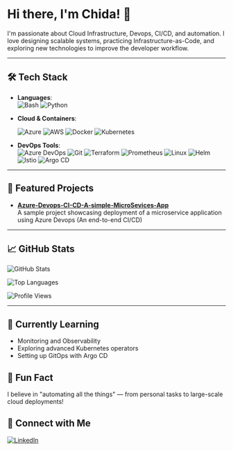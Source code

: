 # Hi there, I'm Chida! 👋

I'm passionate about Cloud Infrastructure, Devops, CI/CD, and automation. I love designing scalable systems, practicing Infrastructure-as-Code, and exploring new technologies to improve the developer workflow.

---

## 🛠️ Tech Stack

- **Languages**:  
  ![Bash](https://img.shields.io/badge/-Bash-333?style=flat&logo=gnu-bash&logoColor=white)
  ![Python](https://img.shields.io/badge/-Python-333?style=flat&logo=python)

- **Cloud & Containers**:
  
  ![Azure](https://img.shields.io/badge/-Azure-333?style=flat&logo=microsoft-azure)
  ![AWS](https://img.shields.io/badge/-AWS-333?style=flat&logo=amazon-aws)
  ![Docker](https://img.shields.io/badge/-Docker-333?style=flat&logo=docker)
  ![Kubernetes](https://img.shields.io/badge/-Kubernetes-333?style=flat&logo=kubernetes)

- **DevOps Tools**:  
![Azure DevOps](https://img.shields.io/badge/-Azure%20DevOps-333?style=flat&logo=azure-devops)
![Git](https://img.shields.io/badge/-Git-333?style=flat&logo=git)
![Terraform](https://img.shields.io/badge/-Terraform-333?style=flat&logo=terraform)
![Prometheus](https://img.shields.io/badge/-Prometheus-333?style=flat&logo=prometheus)
![Linux](https://img.shields.io/badge/-Linux-333?style=flat&logo=linux)
![Helm](https://img.shields.io/badge/-Helm-333?style=flat&logo=helm)
![Istio](https://img.shields.io/badge/-Istio-333?style=flat&logo=istio)
![Argo CD](https://img.shields.io/badge/-Argo%20CD-333?style=flat&logo=argo)

---

## 🚀 Featured Projects

- [**Azure-Devops-CI-CD-A-simple-MicroSevices-App**](https://github.com/Chida14/Azure-Devops-CI-CD-A-simple-MicroSevices-App)  
  A sample project showcasing deployment of a microservice application using Azure Devops (An end-to-end CI/CD)


---

## 📈 GitHub Stats

<p>
  <img src="https://github-readme-stats.vercel.app/api?username=Chida14&show_icons=true&theme=tokyonight" alt="GitHub Stats" />
</p>

<p>
  <img src="https://github-readme-stats.vercel.app/api/top-langs/?username=Chida14&layout=compact&theme=tokyonight" alt="Top Languages" />
</p>

![Profile Views](https://komarev.com/ghpvc/?username=Chida14&color=blueviolet)

---

## 🌱 Currently Learning
- Monitoring and Observability
- Exploring advanced Kubernetes operators
- Setting up GitOps with Argo CD

## 🎉 Fun Fact
I believe in "automating all the things" — from personal tasks to large-scale cloud deployments!

## 💬 Connect with Me
[![LinkedIn](https://img.shields.io/badge/LinkedIn-blue?style=flat&logo=linkedin&labelColor=blue)](https://www.linkedin.com/in/chidanand-mandolkar/)

